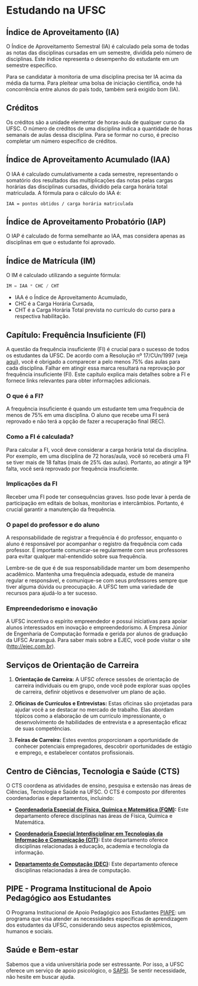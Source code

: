 # Estudando na UFSC

## Índice de Aproveitamento (IA)

O Índice de Aproveitamento Semestral (IA) é calculado pela soma de todas as notas das disciplinas cursadas em um semestre, dividida pelo número de disciplinas. Este índice representa o desempenho do estudante em um semestre específico.

Para se candidatar à monitoria de uma disciplina precisa ter IA acima da média da turma. Para pleitear uma bolsa de iniciação científica, onde há concorrência entre alunos do país todo, também será exigido bom (IA).

## Créditos

Os créditos são a unidade elementar de horas-aula de qualquer curso da UFSC. O número de créditos de uma disciplina indica a quantidade de horas semanais de aulas dessa disciplina. Para se formar no curso, é preciso completar um número específico de créditos.

## Índice de Aproveitamento Acumulado (IAA)

O IAA é calculado cumulativamente a cada semestre, representando o somatório dos resultados das multiplicações das notas pelas cargas horárias das disciplinas cursadas, dividido pela carga horária total matriculada. A fórmula para o cálculo do IAA é:

```
IAA = pontos obtidos / carga horária matriculada
```

## Índice de Aproveitamento Probatório (IAP)

O IAP é calculado de forma semelhante ao IAA, mas considera apenas as disciplinas em que o estudante foi aprovado.

## Índice de Matrícula (IM)

O IM é calculado utilizando a seguinte fórmula:

```c
IM = IAA * CHC / CHT
```

- IAA é o Índice de Aproveitamento Acumulado,
- CHC é a Carga Horária Cursada,
- CHT é a Carga Horária Total prevista no currículo do curso para a respectiva habilitação.

## Capítulo: Frequência Insuficiente (FI)

A questão da frequência insuficiente (FI) é crucial para o sucesso de todos os estudantes da UFSC. De acordo com a Resolução nº 17/CUn/1997 (veja [aqui](http://www.mtm.ufsc.br/ensino/Resolucao17.html)), você é obrigado a comparecer a pelo menos 75% das aulas para cada disciplina. Falhar em atingir essa marca resultará na reprovação por frequência insuficiente (FI). Este capítulo explica mais detalhes sobre a FI e fornece links relevantes para obter informações adicionais.

### O que é a FI?

A frequência insuficiente é quando um estudante tem uma frequência de menos de 75% em uma disciplina. O aluno que recebe uma FI será reprovado e não terá a opção de fazer a recuperação final (REC).

### Como a FI é calculada?

Para calcular a FI, você deve considerar a carga horária total da disciplina. Por exemplo, em uma disciplina de 72 horas/aula, você só receberá uma FI se tiver mais de 18 faltas (mais de 25% das aulas). Portanto, ao atingir a 19ª falta, você será reprovado por frequência insuficiente.

### Implicações da FI

Receber uma FI pode ter consequências graves. Isso pode levar à perda de participação em editais de bolsas, monitorias e intercâmbios. Portanto, é crucial garantir a manutenção da frequência.

### O papel do professor e do aluno

A responsabilidade de registrar a frequência é do professor, enquanto o aluno é responsável por acompanhar o registro da frequência com cada professor. É importante comunicar-se regularmente com seus professores para evitar qualquer mal-entendido sobre sua frequência.

Lembre-se de que é de sua responsabilidade manter um bom desempenho acadêmico. Mantenha uma frequência adequada, estude de maneira regular e responsável, e comunique-se com seus professores sempre que tiver alguma dúvida ou preocupação. A UFSC tem uma variedade de recursos para ajudá-lo a ter sucesso.

### Empreendedorismo e inovação

A UFSC incentiva o espírito empreendedor e possui iniciativas para apoiar alunos interessados em inovação e empreendedorismo. A Empresa Júnior de Engenharia de Computação formada e gerida por alunos de graduação da UFSC Araranguá. Para saber mais sobre a EJEC, você pode visitar o site (http://ejec.com.br).

## Serviços de Orientação de Carreira

1. **Orientação de Carreira:** A UFSC oferece sessões de orientação de carreira individuais ou em grupo, onde você pode explorar suas opções de carreira, definir objetivos e desenvolver um plano de ação.

2. **Oficinas de Currículos e Entrevistas:** Estas oficinas são projetadas para ajudar você a se destacar no mercado de trabalho. Elas abordam tópicos como a elaboração de um currículo impressionante, o desenvolvimento de habilidades de entrevista e a apresentação eficaz de suas competências.

3. **Feiras de Carreira:** Estes eventos proporcionam a oportunidade de conhecer potenciais empregadores, descobrir oportunidades de estágio e emprego, e estabelecer contatos profissionais.

## Centro de Ciências, Tecnologia e Saúde (CTS)

O CTS coordena as atividades de ensino, pesquisa e extensão nas áreas de Ciências, Tecnologia e Saúde na UFSC. O CTS é composto por diferentes coordenadorias e departamentos, incluindo:

- **[Coordenadoria Especial de Física, Química e Matemática (FQM)](http://fqm.ufsc.br/):** Este departamento oferece disciplinas nas áreas de Física, Química e Matemática.

- **[Coordenadoria Especial Interdisciplinar em Tecnologias da Informação e Comunicação (CIT)](http://cit.ufsc.br/):** Este departamento oferece disciplinas relacionadas à educação, academia e tecnologia da informação.

- **[Departamento de Computação (DEC)](http://dec.ufsc.br/):** Este departamento oferece disciplinas relacionadas à área de computação.

## PIPE - Programa Institucional de  Apoio Pedagógico aos Estudantes

O Programa Institucional de Apoio Pedagógico aos Estudantes [PIAPE](https://piape.ararangua.ufsc.br): um programa que visa atender as necessidades específicas de aprendizagem dos estudantes da UFSC, considerando seus aspectos epistêmicos, humanos e sociais.

## Saúde e Bem-estar

Sabemos que a vida universitária pode ser estressante. Por isso, a UFSC oferece um serviço de apoio psicológico, o [SAPSI](http://sapsi.paginas.ufsc.br). Se sentir necessidade, não hesite em buscar ajuda.

